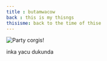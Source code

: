 ```yaml
---
title : butamwacow
back : this is my thisngs
thisisme: back to the time of thise
---
```



![Party corgis!](../images/1.jpg)

inka yacu dukunda
